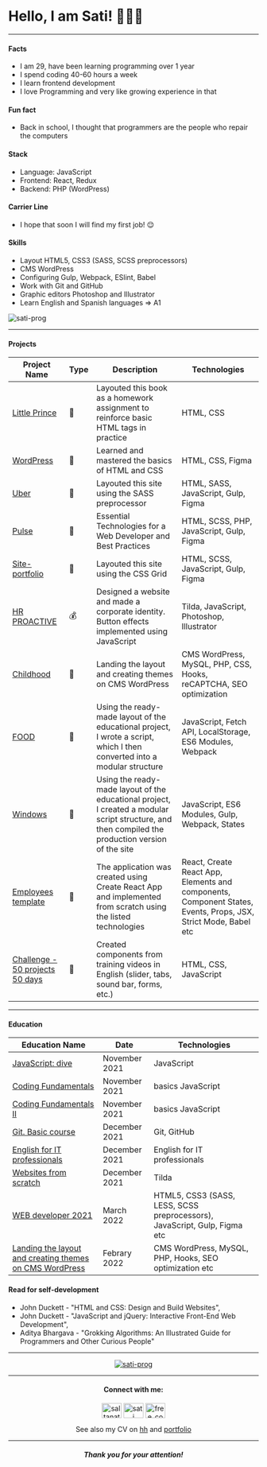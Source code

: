 # Hello, I am Sati! 👩🏻‍💻

***

#### Facts

* I am 29, have been learning programming over 1 year
* I spend coding 40-60 hours a week
* I learn frontend development 
* I love Programming and very like growing experience in that

#### Fun fact

* Back in school, I thought that programmers are the people who repair the computers

#### Stack

* Language: JavaScript
* Frontend: React, Redux
* Backend: PHP (WordPress)

#### Carrier Line

* I hope that soon I will find my first job! 😌

#### Skills

* Layout HTML5, CSS3 (SASS, SCSS preprocessors)
* CMS WordPress
* Configuring Gulp, Webpack, ESlint, Babel
* Work with Git and GitHub
* Graphic editors Photoshop and Illustrator
* Learn English and Spanish languages => A1

<p><img align="center" src="https://github-readme-stats.vercel.app/api/top-langs?username=sati-prog&show_icons=true&locale=en&layout=compact" alt="sati-prog" /></p>

***

#### Projects

|Project Name|Type|Description|Technologies|
|------------|--|-----|-----|
|[Little Prince](https://sati-prog.github.io/projects/prince/index.html)|💼|Layouted this book as a homework assignment to reinforce basic HTML tags in practice|HTML, CSS|
|[WordPress](https://sati-prog.github.io/projects/wordpress/index.html)|💼|Learned and mastered the basics of HTML and CSS|HTML, CSS, Figma|
|[Uber](https://sati-prog.github.io/projects/uber/index.html)|💼|Layouted this site using the SASS preprocessor|HTML, SASS, JavaScript, Gulp, Figma|
|[Pulse](https://sati-prog.github.io/projects/pulse/index.html)|💼|Essential Technologies for a Web Developer and Best Practices|HTML, SCSS, PHP, JavaScript, Gulp, Figma|
|[Site-portfolio](https://sati-prog.github.io/)|💼|Layouted this site using the CSS Grid|HTML, SCSS, JavaScript, Gulp, Figma|
|[HR PROACTIVE](http://hrproactive.tilda.ws/)|💰|Designed a website and made a corporate identity. Button effects implemented using JavaScript|Tilda, JavaScript, Photoshop, Illustrator|
|[Childhood](https://github.com/Sati-prog/6_Childhood_website_Landing_the_layout_and_creating_themes_on_CMS_WordPress)|💼|Landing the layout and creating themes on CMS WordPress|CMS WordPress, MySQL, PHP, CSS, Hooks, reCAPTCHA, SEO optimization|
|[FOOD](https://github.com/Sati-prog/10_Food)|💼|Using the ready-made layout of the educational project, I wrote a script, which I then converted into a modular structure|JavaScript, Fetch API, LocalStorage, ES6 Modules, Webpack|
|[Windows](https://github.com/Sati-prog/11_Windows)|💼|Using the ready-made layout of the educational project, I created a modular script structure, and then compiled the production version of the site|JavaScript, ES6 Modules, Gulp, Webpack, States|
|[Employees template](https://nike-employees-template.herokuapp.com/)|💼|The application was created using Create React App and implemented from scratch using the listed technologies|React, Create React App, Elements and components, Component States, Events, Props, JSX, Strict Mode, Babel etc|
|[Сhallenge - 50 projects 50 days](https://github.com/Sati-prog/13_challenge-50projects50days)|💼|Created components from training videos in English (slider, tabs, sound bar, forms, etc.)|HTML, CSS, JavaScript|

***

#### Education

|Education Name|Date|Technologies|
|------------|----|-----|
|[JavaScript: dive](https://drive.google.com/file/d/1_cTAwLJho82bd-QR2Ug-eEumKOp5HIRL/view)|November 2021|JavaScript|
|[Coding Fundamentals](https://drive.google.com/file/d/1BhfUY0wCstxIiYnW3tanVxS0SM9I52_h/view)|November 2021|basics JavaScript|
|[Coding Fundamentals II](https://drive.google.com/file/d/1Bg9DJwKNGOW8EfrEdvAlwVYZ8u5muSNK/view)|November 2021|basics JavaScript|
|[Git. Basic course](https://drive.google.com/file/d/1v0FKcOQ6wYbQBxEqMf0r4C21r_Cjie62/view)|December 2021|Git, GitHub|
|[English for IT professionals](https://drive.google.com/file/d/1zDB9tKjiFzVOCwWn0aSw-3pGoAPq2xtB/view)|December 2021|English for IT professionals|
|[Websites from scratch](https://drive.google.com/file/d/1CEducYWB1xCtYY7LqnOdQUABLTjHhmz3/view)|December 2021|Tilda|
|[WEB developer 2021](https://www.udemy.com/certificate/UC-0c45a342-e422-41ee-b1ff-3cbd80c3a804/)|March 2022|HTML5, CSS3 (SASS, LESS, SCSS preprocessors), JavaScript, Gulp, Figma etc|
|[Landing the layout and creating themes on CMS WordPress](https://www.udemy.com/certificate/UC-4f276342-0a11-44be-affd-c660ec4c3f3e/)|Febrary 2022|CMS WordPress, MySQL, PHP, Hooks, SEO optimization etc|

#### Read for self-development
* John Duckett - "HTML and CSS: Design and Build Websites",
* John Duckett - "JavaScript and jQuery: Interactive Front-End Web Development",
* Aditya Bhargava - "Grokking Algorithms: An Illustrated Guide for Programmers and Other Curious People"

***

<p align="center"> <a href="https://github.com/ryo-ma/github-profile-trophy"><img src="https://github-profile-trophy.vercel.app/?username=sati-prog" alt="sati-prog" /></a> </p>

***

<h4 align="center">Connect with me:</h4>

<p align="center">
<a href="https://www.linkedin.com/in/urkumbayeva-saltanat/" target="blank"><img align="center" src="https://raw.githubusercontent.com/rahuldkjain/github-profile-readme-generator/master/src/images/icons/Social/linked-in-alt.svg" alt="saltanat urkumbayeva" height="30" width="40" /></a>
<a href="https://stackoverflow.com/users/16493478/sati?tab=profile" target="blank"><img align="center" src="https://raw.githubusercontent.com/rahuldkjain/github-profile-readme-generator/master/src/images/icons/Social/stack-overflow.svg" alt="sati" height="30" width="40" /></a>
<a href="https://www.instagram.com/free_co1laboration/" target="blank"><img align="center" src="https://raw.githubusercontent.com/rahuldkjain/github-profile-readme-generator/master/src/images/icons/Social/instagram.svg" alt="free_co1laboration" height="30" width="40" /></a>
</p>

<p style="text-align: center;">See also my CV on <a href="https://hh.kz/resume/eec7693bff0af780650039ed1f654733457764">hh</a> and <a href="https://sati-prog.github.io/">portfolio</a></p>

***

<h5 align="center">Thank you for your attention!</h5>